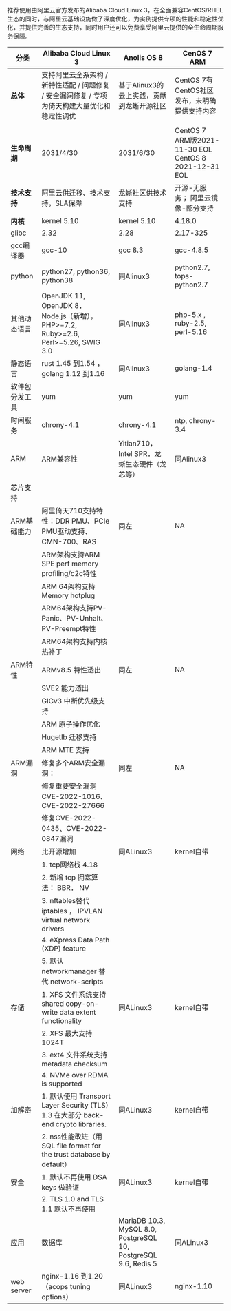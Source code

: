 推荐使用由阿里云官方发布的Alibaba Cloud Linux 3，在全面兼容CentOS/RHEL生态的同时，与阿里云基础设施做了深度优化，为实例提供专项的性能和稳定性优化，并提供完善的生态支持，同时用户还可以免费享受阿里云提供的全生命周期服务保障。

| **分类** | **Alibaba Cloud Linux 3** | **Anolis OS 8** | **CenOS 7 ARM** |
| --- | --- | --- | --- |
| **总体** | 支持阿里云全系架构 / 新特性适配 / 问题修复 / 安全漏洞修复 / 专项为倚天构建大量优化和稳定性调优  | 基于Alinux3的云上实践，贡献到龙蜥开源社区 | CentOS 7有CentOS社区发布，未明确提供支持内容 |
|  |  |  |  |  |
| **生命周期** | 2031/4/30 | 2031/6/30 | CentOS 7 ARM版2021-11-30 EOL       CentOS 8 2021-12-31 EOL |  |
| **技术支持** | 阿里云供迁移、技术支持，SLA保障 | 龙蜥社区供技术支持 | 开源-无服务；  阿里云镜像-部分支持 |  |
| **内核** | kernel 5.10 | kernel 5.10 | 4.18.0 |
| glibc | 2.32 | 2.28 | 2.17-325 |  |
| gcc编译器 | gcc-10 | gcc 8.3 | gcc-4.8.5 |  |
| python | python27, python36, python38 | 同Alinux3 | python2.7, tops-python2.7 |  |
| 其他动态语言 | OpenJDK 11, OpenJDK 8， Node.js（新增）， PHP>=7.2, Ruby>=2.6, Perl>=5.26, SWIG 3.0 | 同Alinux3 | php-5.x , ruby-2.5, perl-5.16 |  |
| 静态语言 | rust 1.45 到1.54 ， golang 1.12 到1.16 | 同Alinux3 | golang-1.4 |  |
| 软件包分发工具 | yum | yum | yum |  |
| 时间服务 | chrony-4.1 | chrony-4.1 | ntp, chrony-3.4 |  |
| ARM | ARM兼容性 | Yitian710，Intel SPR，龙蜥生态硬件（龙芯等） | 同Alinux3 | 7.9开始兼容ARM，社区未成熟运行 |
| 芯片支持 |  |  |  | 建议8.4以上版本 |
| ARM基础能力 | 阿里倚天710支持特性：DDR PMU、PCIe PMU驱动支持、CMN-700、RAS | 同左 | NA |  |
|  | ARM架构支持ARM SPE perf memory profiling/c2c特性 |  |  |  |
|  | ARM 64架构支持Memory hotplug |  |  |  |
|  | ARM64架构支持PV-Panic、PV-Unhalt、PV-Preempt特性 |  |  |  |
|  | ARM64架构支持内核热补丁 |  |  |  |
| ARM特性 | ARMv8.5 特性透出   | 同左 | NA |  |
|  | SVE2 能力透出 |  |  |  |
|  | GICv3 中断优先级支持   |  |  |  |
|  | ARM 原子操作优化   |  |  |  |
|  | Hugetlb 迁移支持    |  |  |  |
|  | ARM MTE 支持 |  |  |  |
| ARM漏洞 | 修复多个ARM安全漏洞： | 同左 | NA |  |
|  | 修复重要安全漏洞CVE-2022-1016、CVE-2022-27666 |  |  |  |
|  | 修复CVE-2022-0435、CVE-2022-0847漏洞 |  |  |  |
| 网络 | 比开源增加 | 同ALinux3 | kernel自带 |
|  |  1. tcp网络栈 4.18 |  |  |
|  |  2. 新增 tcp 拥塞算法： BBR， NV |  |  |
|  |  3. nftables替代iptables ， IPVLAN virtual network drivers |  |  |
|  |  4. eXpress Data Path (XDP) feature |  |  |
|  |  5. 默认networkmanager 替代 network-scripts |  |  |
| 存储 | 1. XFS 文件系统支持 shared copy-on-write data extent functionality | 同ALinux3 | kernel自带 |  |
|  | 2. XFS 最大支持1024T |  |  |  |
|  | 3. ext4 文件系统支持 metadata checksum |  |  |  |
|  | 4. NVMe over RDMA is supported |  |  |  |
| 加解密 | 1. 默认使用 Transport Layer Security (TLS) 1.3 在大部分 back-end crypto libraries. | 同ALinux3 | kernel自带 |  |
|  | 2. nss性能改进（用 SQL file format for the trust database by default） |  |  |  |
| 安全 | 1. 默认不再使用 DSA keys 做验证 | 同ALinux3 | kernel自带 |  |
|  | 2. TLS 1.0 and TLS 1.1 默认不再使用 |  |  |  |
| 应用 | 数据库 | MariaDB 10.3, MySQL 8.0, PostgreSQL 10, PostgreSQL 9.6, Redis 5 | 同ALinux3 | NA |
| web server | nginx-1.16 到1.20（acops tuning options） | 同ALinux3 | nginx-1.10 |  |

